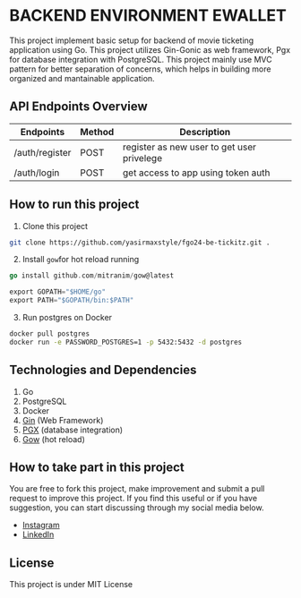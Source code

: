 # BACKEND ENVIRONMENT EWALLET

This project implement basic setup for backend of movie ticketing application using Go. This project utilizes Gin-Gonic as web framework, Pgx for database integration with PostgreSQL. This project mainly use MVC pattern for better separation of concerns, which helps in building more organized and mantainable application.

## API Endpoints Overview

| Endpoints | Method | Description |
| --- | --- | --- |
|/auth/register | POST | register as new user to get user privelege |
|/auth/login | POST | get access to app using token auth |

## How to run this project
1. Clone this project
```sh
git clone https://github.com/yasirmaxstyle/fgo24-be-tickitz.git .
```
2. Install `gow`for hot reload running
```go
go install github.com/mitranim/gow@latest

export GOPATH="$HOME/go"
export PATH="$GOPATH/bin:$PATH"
```
3. Run postgres on Docker
```sh
docker pull postgres
docker run -e PASSWORD_POSTGRES=1 -p 5432:5432 -d postgres
```

## Technologies and Dependencies
1. Go
2. PostgreSQL
3. Docker
4. [Gin](https://github.com/gin-gonic/gin) (Web Framework)
5. [PGX](https://github.com/jackc/pgx) (database integration)
6. [Gow](https://github.com/mitranim/gow) (hot reload)

## How to take part in this project
You are free to fork this project, make improvement and submit a pull request to improve this project. If you find this useful or if you have suggestion, you can start discussing through my social media below.
- [Instagram](https://www.instagram.com/yasirmaxstyle/)
- [LinkedIn](https://www.linkedin.com/in/muhamad-yasir-806230117/)

## License
This project is under MIT License